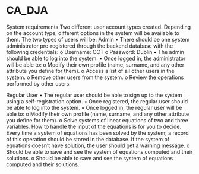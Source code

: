 # CA_DJA

System requirements
Two different user account types created. Depending on the account type, different options in the
system will be available to them. The two types of users will be:
  Admin
• There should be one system administrator pre-registered through the backend database with the
following credentials:
o Username: CCT
o Password: Dublin
• The admin should be able to log into the system.
• Once logged in, the administrator will be able to:
o Modify their own profile (name, surname, and any other attribute you define for them).
o Access a list of all other users in the system.
o Remove other users from the system.
o Review the operations performed by other users.

  Regular User
• The regular user should be able to sign up to the system using a self-registration option.
• Once registered, the regular user should be able to log into the system.
• Once logged in, the regular user will be able to:
o Modify their own profile (name, surname, and any other attribute you define for them).
o Solve systems of linear equations of two and three variables. How to handle the input of
the equations is for you to decide. Every time a system of equations has been solved by the
system; a record of this operation should be stored in the database. If the system of
equations doesn’t have solution, the user should get a warning message.
o Should be able to save and see the system of equations computed and their solutions.
o Should be able to save and see the system of equations computed and their solutions.

